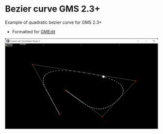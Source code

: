 # Bezier curve GMS 2.3+
Example of quadratic bezier curve for GMS 2.3+
- Formatted for [GMEdit](https://github.com/YellowAfterlife/GMEdit)

![screenshot](/bezier.png)
